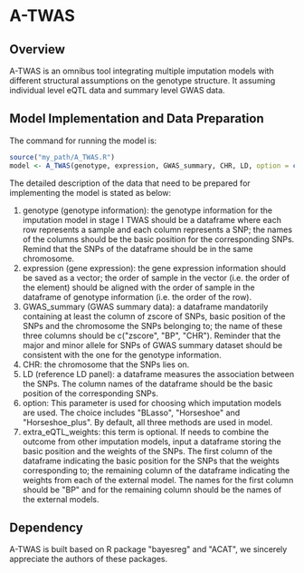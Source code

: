 # A-TWAS

## Overview
A-TWAS is an omnibus tool integrating multiple imputation models with different structural assumptions on the genotype structure. It assuming individual level eQTL data and summary level GWAS data.
## Model Implementation and Data Preparation
The command for running the model is:
```R
source("my_path/A_TWAS.R")
model <- A_TWAS(genotype, expression, GWAS_summary, CHR, LD, option = c("BLasso", "Horseshoe", "Horseshoe+"), extra_eQTL_weights = NA)
```
The detailed description of the data that need to be prepared for implementing the model is stated as below:
1. genotype (genotype information): the genotype information for the imputation model in stage I TWAS should be a dataframe where each row represents a sample and each column represents a SNP; the names of the columns should be the basic position for the corresponding SNPs. Remind that the SNPs of the dataframe should be in the same chromosome.
2. expression (gene expression): the gene expression information should be saved as a vector; the order of sample in the vector (i.e. the order of the element) should be aligned with the order of sample in the dataframe of genotype information (i.e. the order of the row).
3. GWAS_summary (GWAS summary data): a dataframe mandatorily containing at least the column of zscore of SNPs, basic position of the SNPs and the chromosome the SNPs belonging to; the name of these three columns should be c("zscore", "BP", "CHR"). Reminder that the major and minor allele for SNPs of GWAS summary dataset should be consistent with the one for the genotype information.
4. CHR: the chromosome that the SNPs lies on.
5. LD (reference LD panel): a dataframe measures the association between the SNPs. The column names of the dataframe should be the basic position of the corresponding SNPs.
6. option: This parameter is used for choosing which imputation models are used. The choice includes "BLasso", "Horseshoe" and "Horseshoe_plus". By default, all three methods are used in model.
7. extra_eQTL_weights: this term is optional. If needs to combine the outcome from other imputation models, input a dataframe storing the basic position and the weights of the SNPs. The first column of the dataframe indicating the basic position for the SNPs that the weights corresponding to; the remaining column of the dataframe indicating the weights from each of the external model. The names for the first column should be "BP" and for the remaining column should be the names of the external models.

## Dependency
A-TWAS is built based on R package "bayesreg" and "ACAT", we sincerely appreciate the authors of these packages.
